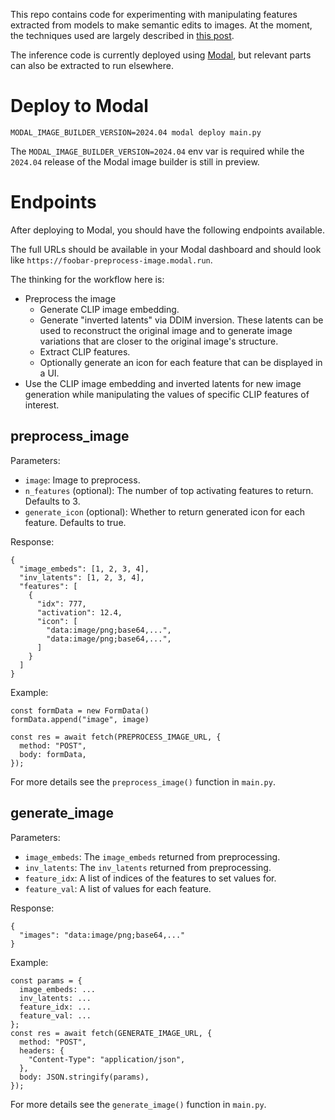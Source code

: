 This repo contains code for experimenting with manipulating features extracted from models to make semantic edits to images. At the moment, the techniques used are largely described in [this post](https://www.lesswrong.com/posts/Quqekpvx8BGMMcaem/interpreting-and-steering-features-in-images).

The inference code is currently deployed using [Modal](https://modal.com/), but relevant parts can also be extracted to run elsewhere.

# Deploy to Modal

```
MODAL_IMAGE_BUILDER_VERSION=2024.04 modal deploy main.py
```

The `MODAL_IMAGE_BUILDER_VERSION=2024.04` env var is required while the `2024.04` release of the Modal image builder is still in preview.

# Endpoints

After deploying to Modal, you should have the following endpoints available.

The full URLs should be available in your Modal dashboard and should look like `https://foobar-preprocess-image.modal.run`.

The thinking for the workflow here is:

- Preprocess the image
  - Generate CLIP image embedding.
  - Generate "inverted latents" via DDIM inversion. These latents can be used to reconstruct the original image and to generate image variations that are closer to the original image's structure.
  - Extract CLIP features.
  - Optionally generate an icon for each feature that can be displayed in a UI.
- Use the CLIP image embedding and inverted latents for new image generation while manipulating the values of specific CLIP features of interest.

## preprocess_image

Parameters:

- `image`: Image to preprocess.
- `n_features` (optional): The number of top activating features to return. Defaults to 3.
- `generate_icon` (optional): Whether to return generated icon for each feature. Defaults to true. 

Response: 

```
{
  "image_embeds": [1, 2, 3, 4],
  "inv_latents": [1, 2, 3, 4],
  "features": [
    {
      "idx": 777,
      "activation": 12.4,
      "icon": [
        "data:image/png;base64,...",
        "data:image/png;base64,...",
      ]
    }
  ]
}
```

Example:

```
const formData = new FormData()
formData.append("image", image)

const res = await fetch(PREPROCESS_IMAGE_URL, {
  method: "POST",
  body: formData,
});
```

For more details see the `preprocess_image()` function in `main.py`.

## generate_image

Parameters:

- `image_embeds`: The `image_embeds` returned from preprocessing.
- `inv_latents`: The `inv_latents` returned from preprocessing.
- `feature_idx`: A list of indices of the features to set values for.
- `feature_val`: A list of values for each feature.

Response:

```
{
  "images": "data:image/png;base64,..."
}
```

Example:

```
const params = {
  image_embeds: ...
  inv_latents: ...
  feature_idx: ...
  feature_val: ...
};
const res = await fetch(GENERATE_IMAGE_URL, {
  method: "POST",
  headers: {
    "Content-Type": "application/json",
  },
  body: JSON.stringify(params),
});
```

For more details see the `generate_image()` function in `main.py`.